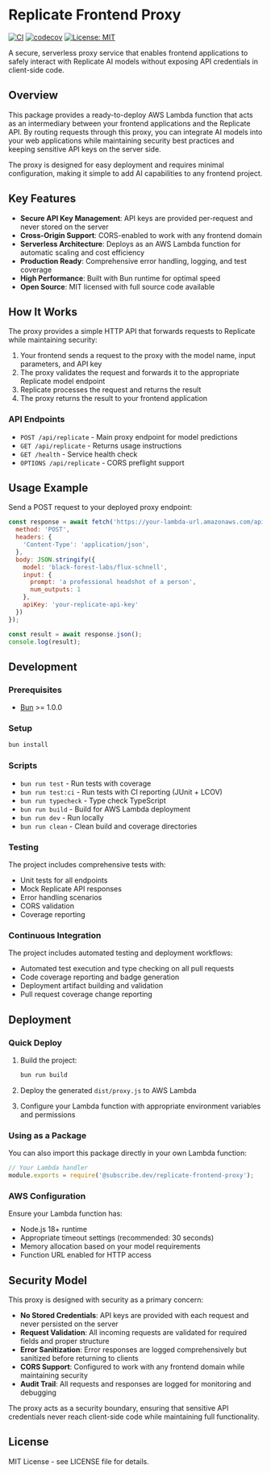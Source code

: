 # Replicate Frontend Proxy

[![CI](https://github.com/subscribe-dev/replicate-frontend-proxy/actions/workflows/ci.yml/badge.svg)](https://github.com/USER/replicate-frontend-proxy/actions/workflows/ci.yml)
[![codecov](https://codecov.io/gh/subscribe-dev/replicate-frontend-proxy/branch/main/graph/badge.svg)](https://codecov.io/gh/USER/replicate-frontend-proxy)
[![License: MIT](https://img.shields.io/badge/License-MIT-yellow.svg)](https://opensource.org/licenses/MIT)

A secure, serverless proxy service that enables frontend applications to safely interact with Replicate AI models without exposing API credentials in client-side code.

## Overview

This package provides a ready-to-deploy AWS Lambda function that acts as an intermediary between your frontend applications and the Replicate API. By routing requests through this proxy, you can integrate AI models into your web applications while maintaining security best practices and keeping sensitive API keys on the server side.

The proxy is designed for easy deployment and requires minimal configuration, making it simple to add AI capabilities to any frontend project.

## Key Features

- **Secure API Key Management**: API keys are provided per-request and never stored on the server
- **Cross-Origin Support**: CORS-enabled to work with any frontend domain
- **Serverless Architecture**: Deploys as an AWS Lambda function for automatic scaling and cost efficiency
- **Production Ready**: Comprehensive error handling, logging, and test coverage
- **High Performance**: Built with Bun runtime for optimal speed
- **Open Source**: MIT licensed with full source code available

## How It Works

The proxy provides a simple HTTP API that forwards requests to Replicate while maintaining security:

1. Your frontend sends a request to the proxy with the model name, input parameters, and API key
2. The proxy validates the request and forwards it to the appropriate Replicate model endpoint
3. Replicate processes the request and returns the result
4. The proxy returns the result to your frontend application

### API Endpoints

- `POST /api/replicate` - Main proxy endpoint for model predictions
- `GET /api/replicate` - Returns usage instructions
- `GET /health` - Service health check
- `OPTIONS /api/replicate` - CORS preflight support

## Usage Example

Send a POST request to your deployed proxy endpoint:

```javascript
const response = await fetch('https://your-lambda-url.amazonaws.com/api/replicate', {
  method: 'POST',
  headers: {
    'Content-Type': 'application/json',
  },
  body: JSON.stringify({
    model: 'black-forest-labs/flux-schnell',
    input: {
      prompt: 'a professional headshot of a person',
      num_outputs: 1
    },
    apiKey: 'your-replicate-api-key'
  })
});

const result = await response.json();
console.log(result);
```

## Development

### Prerequisites

- [Bun](https://bun.sh) >= 1.0.0

### Setup

```bash
bun install
```

### Scripts

- `bun run test` - Run tests with coverage
- `bun run test:ci` - Run tests with CI reporting (JUnit + LCOV)
- `bun run typecheck` - Type check TypeScript
- `bun run build` - Build for AWS Lambda deployment
- `bun run dev` - Run locally
- `bun run clean` - Clean build and coverage directories

### Testing

The project includes comprehensive tests with:
- Unit tests for all endpoints
- Mock Replicate API responses
- Error handling scenarios
- CORS validation
- Coverage reporting

### Continuous Integration

The project includes automated testing and deployment workflows:
- Automated test execution and type checking on all pull requests
- Code coverage reporting and badge generation
- Deployment artifact building and validation
- Pull request coverage change reporting

## Deployment

### Quick Deploy

1. Build the project:
   ```bash
   bun run build
   ```

2. Deploy the generated `dist/proxy.js` to AWS Lambda

3. Configure your Lambda function with appropriate environment variables and permissions

### Using as a Package

You can also import this package directly in your own Lambda function:

```typescript
// Your Lambda handler
module.exports = require('@subscribe.dev/replicate-frontend-proxy');
```

### AWS Configuration

Ensure your Lambda function has:
- Node.js 18+ runtime
- Appropriate timeout settings (recommended: 30 seconds)
- Memory allocation based on your model requirements
- Function URL enabled for HTTP access

## Security Model

This proxy is designed with security as a primary concern:

- **No Stored Credentials**: API keys are provided with each request and never persisted on the server
- **Request Validation**: All incoming requests are validated for required fields and proper structure
- **Error Sanitization**: Error responses are logged comprehensively but sanitized before returning to clients
- **CORS Support**: Configured to work with any frontend domain while maintaining security
- **Audit Trail**: All requests and responses are logged for monitoring and debugging

The proxy acts as a security boundary, ensuring that sensitive API credentials never reach client-side code while maintaining full functionality.

## License

MIT License - see LICENSE file for details.
